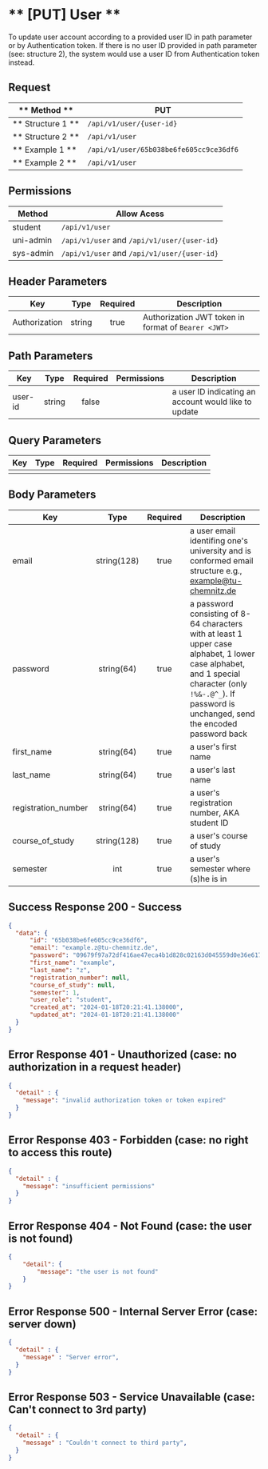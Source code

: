 # ** [PUT] User **

To update user account according to a provided user ID in path parameter or by Authentication token. If there is no user ID provided in path parameter (see: structure 2), the system would use a user ID from Authentication token instead.

## Request

| ** Method **      | PUT                                     |
| ----------------- | --------------------------------------- |
| ** Structure 1 ** | `/api/v1/user/{user-id}`                |
| ** Structure 2 ** | `/api/v1/user`                          |
| ** Example 1 **   | `/api/v1/user/65b038be6fe605cc9ce36df6` |
| ** Example 2 **   | `/api/v1/user`                          |

## Permissions

| Method          | Allow Acess                                 |
| ----------------| ------------------------------------------- |
| student         | `/api/v1/user`                              |
| uni-admin       | `/api/v1/user` and `/api/v1/user/{user-id}` |
| sys-admin       | `/api/v1/user` and `/api/v1/user/{user-id}` |

## Header Parameters

| Key                 | Type       | Required  | Description                                         |
| ------------------- | :--------: | :-------: | --------------------------------------------------- |
| Authorization       | string     | true      | Authorization JWT token in format of `Bearer <JWT>` |

## Path Parameters

| Key       | Type      | Required     | Permissions  | Description                                          |
| --------- | :-------: | :----------: | :----------: | ---------------------------------------------------- |
| user-id   | string    | false        |              | a user ID indicating an account would like to update |

## Query Parameters

| Key       | Type      | Required     | Permissions  | Description                     |
| --------- | :-------: | :----------: | :----------: | ------------------------------- |
|           |           |              |              |                                 |

## Body Parameters

| Key                 | Type         | Required     | Description                                  |
| ------------------- | :----------: | :----------: | -------------------------------------------- |
| email               | string(128)  | true         | a user email identifing one's university and is conformed email structure e.g., example@tu-chemnitz.de                       |
| password            | string(64)   | true         | a password consisting of 8-64 characters with at least 1 upper case alphabet, 1 lower case alphabet, and 1 special character (only `!%&-.@^_`). If password is unchanged, send the encoded password back |
| first_name          | string(64)   | true         | a user's first name                          |
| last_name           | string(64)   | true         | a user's last name                           |
| registration_number | string(64)   | true         | a user's registration number, AKA student ID |
| course_of_study     | string(128)  | true         | a user's course of study                     |
| semester            | int          | true         | a user's semester where (s)he is in          |


## Success Response 200 - Success
```json
{
  "data": {
      "id": "65b038be6fe605cc9ce36df6",
      "email": "example.z@tu-chemnitz.de",
      "password": "09679f97a72df416ae47eca4b1d828c02163d045559d0e36e617494c3919a2a4:2b3f0c6c65ad49a4815cd9ad1e67ff52",
      "first_name": "example",
      "last_name": "z",
      "registration_number": null,
      "course_of_study": null,
      "semester": 1,
      "user_role": "student",
      "created_at": "2024-01-18T20:21:41.138000",
      "updated_at": "2024-01-18T20:21:41.138000"
  }
}
```

## Error Response 401 - Unauthorized (case: no authorization in a request header)
```json
{
  "detail" : {
    "message": "invalid authorization token or token expired"
  }
}
```

## Error Response 403 - Forbidden (case: no right to access this route)
```json
{
  "detail" : {
    "message": "insufficient permissions"
  }
}
```

## Error Response 404 - Not Found (case: the user is not found)
```json
{
    "detail": {
        "message": "the user is not found"
    }
}
```

## Error Response 500 - Internal Server Error (case: server down)
```json
{
  "detail" : {
    "message" : "Server error",
  }
}
```

## Error Response 503 - Service Unavailable (case: Can't connect to 3rd party)
```json
{
  "detail" : {
    "message" : "Couldn't connect to third party",
  }
}
```
